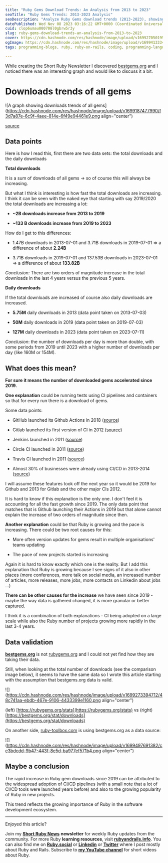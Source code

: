 ```yaml
---
title: "Ruby Gems Download Trends: An Analysis from 2013 to 2023"
seoTitle: "Ruby Gems Trends: 2013-2023 Analysis"
seoDescription: "Analyze Ruby Gems download trends (2013-2023), showing rapid growth from 2019, likely linked to CI/CD adoption and Ruby's rising popularity"
datePublished: Wed Nov 08 2023 03:16:22 GMT+0000 (Coordinated Universal Time)
cuid: clop6umau000708l0gbrw5r3y
slug: ruby-gems-download-trends-an-analysis-from-2013-to-2023
cover: https://cdn.hashnode.com/res/hashnode/image/upload/v1699270501957/e58a4923-cffa-41b1-915d-a697e4460d36.png
ogImage: https://cdn.hashnode.com/res/hashnode/image/upload/v1699413334318/4bb7097c-0ff5-4562-9b84-99f0f857e299.png
tags: programming-blogs, ruby, ruby-on-rails, coding, programming-languages

---
```


While creating the Short Ruby Newsletter I discovered [bestgems.org](https://bestgems.org) and I noticed there was an interesting graph and would like to discuss it a bit.

# Downloads trends of all gems

![A graph showing downloads trends of all gems](https://cdn.hashnode.com/res/hashnode/image/upload/v1699187477990/f3d7a87e-6c9f-4aee-814e-6f49e94461e9.png align="center")

[source](https://bestgems.org/stat/downloads)

## Data points

Here is how I read this, first there are two data sets: the total downloads and the daily downloads

**Total downloads**

It is a sum of downloads of all gems -&gt; so of course this will always be increasing.

But what I think is interesting is how fast the total downloads are increasing. I think it can be seen with the naked eye that starting with say 2019/2020 the total downloads are increasing a lot:

* **~2B downloads increase from 2013 to 2019**
    
* **~133 B downloads increase from 2019 to 2023**
    

How do I get to this differences:

* 1.47B downloads in 2013-07-01 and 3.71B downloads in 2019-07-01 =&gt; a difference of about **2.24B**
    
* 3.71B downloads in 2019-07-01 and 137.53B downloads in 2023-07-01 =&gt; a difference of about **133.82B**
    

*Conclusion:* There are two orders of magnitude increase in the total downloads in the last 4 years versus the previous 5 years.

**Daily downloads**

If the total downloads are increased of course also daily downloads are increased.

* **5.75M** daily downloads in 2013 (data point taken on 2013-07-03)
    
* **50M** daily downloads in 2019 (data point taken on 2019-07-03)
    
* **127M** daily downloads in 2023 (data point taken on 2023-07-11)
    

*Conclusion*: the number of downloads per day is more than double, with some periods from 2019 until 2023 with a higher number of downloads per day (like 160M or 154M).

## What does this mean?

**For sure it means the number of downloaded gems accelerated since 2019.**

**One explanation** could be running tests using CI pipelines and containers so that for every run there is a download of gems.

Some data points:

* GitHub launched its Github Actions in 2018 ([source](https://resources.github.com/devops/tools/automation/actions/#))
    
* Gitlab launched its first version of CI in 2012 ([source](https://handbook.gitlab.com/handbook/company/history/#2012-gitlabcom))
    
* Jenkins launched in 2011 ([source](https://www.cloudbees.com/jenkins/what-is-jenkins))
    
* Circle CI launched in 2011 ([source](https://circleci.com/careers/))
    
* Travis CI launched in 2011 ([source](https://www.travis-ci.com/about-us/))
    
* Almost 30% of businesses were already using CI/CD in 2013-2014 ([source](https://www.apexon.com/blog/the-road-to-cicd-a-short-history-of-agile-development/))
    

I will assume these features took off the next year so it would be 2019 for Github and 2013 for Gitlab and the other major CIs 2012.

It is hard to know if this explanation is the only one. I don't feel it is accounting for all the fast growth since 2019. The only data point that matches that is Github launching their Actions in 2019 but that alone cannot explain the increase of two orders of magnitude since then.

**Another explanation** could be that Ruby is growing and the pace is increasing. There could be two root causes for this:

* More often version updates for gems result in multiple organisations' teams updating
    
* The pace of new projects started is increasing
    

Again it is hard to know exactly which one is the reality. But I add this explanation that Ruby is growing because I see signs of it also in other places (more conferences, more talk on social media, an increased number of articles, more releases, more jobs, more contacts on Linkedin about jobs ...)

**There can be other causes for the increase** we have seen since 2019 - maybe the way data is gathered changed, it is more granular or better captured.

I think it is a combination of both explanations - CI being adopted on a large scale while also the Ruby number of projects growing more rapidly in the last 3-4 years.

## Data validation

[**bestgems.org**](https://bestgems.org) is not [rubygems.org](https://rubygems.org) and I could not yet find how they are taking their data.

Still, when looking at the total number of downloads (see the comparison image below), it seems to have the same data so I wrote this article starting with the assumption that bestgems.org data is valid.

![](https://cdn.hashnode.com/res/hashnode/image/upload/v1699273394712/48c741aa-ebdb-467e-9106-4433399e1160.png align="center")

(left) [https://rubygems.org/stats](https://rubygems.org/stats) vs (right) [https://bestgems.org/stat/downloads](https://bestgems.org/stat/downloads)

On another side, [ruby-toolbox.com](https://www.ruby-toolbox.com/pages/docs/features/historical_rubygem_download_data) is using bestgems.org as a data source:

![](https://cdn.hashnode.com/res/hashnode/image/upload/v1699497691382/ce3bdcdd-9b47-443f-8e5d-ba977ef571b4.png align="center")

## Maybe a conclusion

The rapid increase in Ruby gem downloads since 2019 can be attributed to the widespread adoption of CI/CD pipelines (with a small note that a lot of CI/CD tools were launched years before) and also to the growing popularity of Ruby in new projects.

This trend reflects the growing importance of Ruby in the software development ecosystem.

---

Enjoyed this article?

Join my [**Short Ruby News**](https://shortruby.com/) **newsletter** for weekly Ruby updates from the community. For more Ruby **learning resources**, visit [**rubyandrails.info**](http://rubyandrails.info). You can also find me on [**Ruby.social**](https://ruby.social/@lucian) or [**Linkedin**](https://linkedin.com/in/lucianghinda) or [**Twitter**](https://x.com/lucianghinda) where I post mostly about Ruby and Rails. Subscribe to [**my YouTube channel**](https://www.youtube.com/@shortruby) for short videos about Ruby.